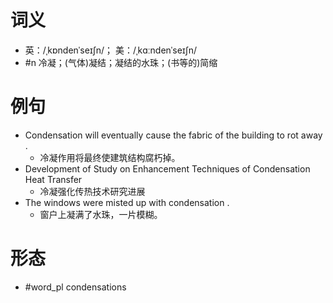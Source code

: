 # 词义
- 英：/ˌkɒndenˈseɪʃn/； 美：/ˌkɑːndenˈseɪʃn/
- #n 冷凝；(气体)凝结；凝结的水珠；(书等的)简缩
# 例句
- Condensation will eventually cause the fabric of the building to rot away .
	- 冷凝作用将最终使建筑结构腐朽掉。
- Development of Study on Enhancement Techniques of Condensation Heat Transfer
	- 冷凝强化传热技术研究进展
- The windows were misted up with condensation .
	- 窗户上凝满了水珠，一片模糊。
# 形态
- #word_pl condensations
